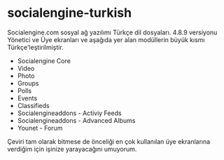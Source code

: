 # socialengine-turkish
Socialengine.com sosyal ağ yazılımı Türkçe dil dosyaları.
4.8.9 versiyonu Yönetici ve Üye ekranları ve aşağıda yer alan modüllerin büyük kısmı Türkçe'leştirilmiştir.
- Socialengine Core
- Video
- Photo
- Groups
- Polls
- Events
- Classifieds 
- Socialengineaddons - Activiy Feeds
- Socialengineaddons - Advanced Albums
- Younet - Forum

Çeviri tam olarak bitmese de önceliği en çok kullanılan üye ekranlarına verdiğim için işinize yarayacağını umuyorum.
